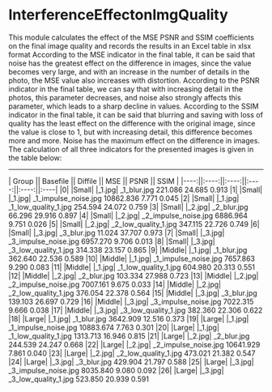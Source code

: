 # InterferenceEffectonImgQuality
This module calculates the effect of the MSE PSNR and SSIM coefficients on the final image quality and records the results in an Excel table in xlsx format
According to the MSE indicator in the final table, it can be said that noise has the greatest effect on the difference in images, since the value becomes very large, and with an increase in the number of details in the photo, the MSE value also increases with distortion.
According to the PSNR indicator in the final table, we can say that with increasing detail in the photos, this parameter decreases, and noise also strongly affects this parameter, which leads to a sharp decline in values.
According to the SSIM indicator in the final table, it can be said that blurring and saving with loss of quality has the least effect on the difference with the original image, since the value is close to 1, but with increasing detail, this difference becomes more and more. Noise has the maximum effect on the difference in images.
The calculation of all three indicators for the presented images  is given in the table below:

**************************************
| Group || Basefile || Diffile || MSE || PSNR || SSIM |
|----:||:----:||:----:||:----:||:----:||:----|
|0|    |Small|   |_1.jpg|           _1_blur.jpg    221.086  24.685  0.913
|1|    |Small|   |_1.jpg|  _1_impulse_noise.jpg  10862.836   7.771  0.045
|2|    |Small|   |_1.jpg|  _1_low_quality_1.jpg    254.594  24.072  0.759
|3|    |Small|   |_2.jpg|           _2_blur.jpg     66.296  29.916  0.897
|4|    |Small|   |_2.jpg|  _2_impulse_noise.jpg   6886.964   9.751  0.026
|5|    |Small|   |_2.jpg|  _2_low_quality_1.jpg    347.115  22.726  0.749
|6|    |Small|   |_3.jpg|           _3_blur.jpg     11.024  37.707  0.973
|7|    |Small|   |_3.jpg|  _3_impulse_noise.jpg   6957.270   9.706  0.013
|8|    |Small|   |_3.jpg|  _3_low_quality_1.jpg    314.338  23.157  0.865
|9|   |Middle|   |_1.jpg|           _1_blur.jpg    362.640  22.536  0.589
|10|  |Middle|   |_1.jpg|  _1_impulse_noise.jpg   7657.863   9.290  0.083
|11|  |Middle|   |_1.jpg|  _1_low_quality_1.jpg    604.980  20.313  0.551
|12|  |Middle|   |_2.jpg|           _2_blur.jpg    103.334  27.988  0.723
|13|  |Middle|   |_2.jpg|  _2_impulse_noise.jpg   7007.161   9.675  0.033
|14|  |Middle|   |_2.jpg|  _2_low_quality_1.jpg    376.054  22.378  0.564
|15|  |Middle|   |_3.jpg|           _3_blur.jpg    139.103  26.697  0.729
|16|  |Middle|   |_3.jpg|  _3_impulse_noise.jpg   7022.315   9.666  0.038
|17|  |Middle|   |_3.jpg|  _3_low_quality_1.jpg    382.360  22.306  0.622
|18|   |Large|   |_1.jpg|           _1_blur.jpg   3642.909  12.516  0.373
|19|   |Large|   |_1.jpg|  _1_impulse_noise.jpg  10883.674   7.763  0.301
|20|   |Large|   |_1.jpg|  _1_low_quality_1.jpg   1313.713  16.946  0.815
|21|   |Large|   |_2.jpg|           _2_blur.jpg    244.539  24.247  0.668
|22|   |Large|   |_2.jpg|  _2_impulse_noise.jpg  10641.929   7.861  0.040
|23|   |Large|   |_2.jpg|  _2_low_quality_1.jpg    473.021  21.382  0.547
|24|   |Large|   |_3.jpg|           _3_blur.jpg    429.904  21.797  0.588
|25|   |Large|   |_3.jpg|  _3_impulse_noise.jpg   8035.840   9.080  0.092
|26|   |Large|   |_3.jpg|  _3_low_quality_1.jpg    523.850  20.939  0.591
